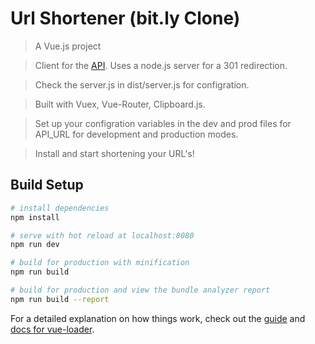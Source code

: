 # Url Shortener (bit.ly Clone)

> A Vue.js project

> Client for the <a href="https://github.com/rohitpotato/laravel-urlshort-api">API</a>. Uses a node.js server for a 301 redirection.

> Check the server.js in dist/server.js for configration.

> Built with Vuex, Vue-Router, Clipboard.js.

> Set up your configration variables in the dev and prod files for API_URL for development and production modes.

> Install and start shortening your URL's!

## Build Setup

``` bash
# install dependencies
npm install

# serve with hot reload at localhost:8080
npm run dev

# build for production with minification
npm run build

# build for production and view the bundle analyzer report
npm run build --report
```

For a detailed explanation on how things work, check out the [guide](http://vuejs-templates.github.io/webpack/) and [docs for vue-loader](http://vuejs.github.io/vue-loader).
